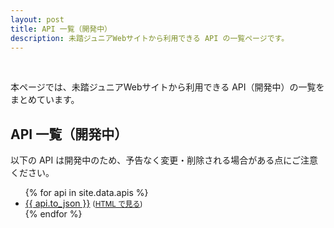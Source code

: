 ```yaml
---
layout: post
title: API 一覧（開発中）
description: 未踏ジュニアWebサイトから利用できる API の一覧ページです。
---
```


<br>

本ページでは、未踏ジュニアWebサイトから利用できる API（開発中）の一覧をまとめています。

## API 一覧（開発中）

<div class="note">
  以下の API は開発中のため、予告なく変更・削除される場合がある点にご注意ください。
</div>

<div id='index'>
  <ul>
    {% for api in site.data.apis %}
    <li>
      <a href='{{ api.to_json }}'>{{ api.to_json }}</a>
      <small>(<a href='{{ api.to_html }}'>HTML で見る</a>)</small>
    </li>
    {% endfor %}
  </ul>
</div>
